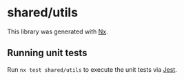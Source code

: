 # shared/utils

This library was generated with [Nx](https://nx.dev).

## Running unit tests

Run `nx test shared/utils` to execute the unit tests via [Jest](https://jestjs.io).
